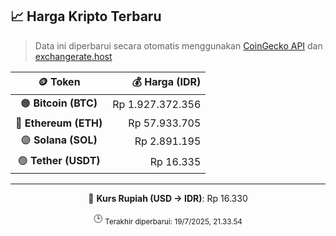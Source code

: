 

<!-- HARGA_KRIPTO -->
## 📈 Harga Kripto Terbaru

> Data ini diperbarui secara otomatis menggunakan [CoinGecko API](https://www.coingecko.com/) dan [exchangerate.host](https://exchangerate.host/)

<div align="center">

| 🪙 Token | 💰 Harga (IDR) |
|:------:|---------------:|
| 🟠 **Bitcoin (BTC)**   | Rp 1.927.372.356 |
| 🔵 **Ethereum (ETH)**  | Rp 57.933.705 |
| 🟣 **Solana (SOL)**    | Rp 2.891.195 |
| 🟢 **Tether (USDT)**   | Rp 16.335 |

---

💱 **Kurs Rupiah (USD → IDR)**: Rp 16.330

🕒 <sub>Terakhir diperbarui: 19/7/2025, 21.33.54</sub>

</div>
<!-- /HARGA_KRIPTO -->
